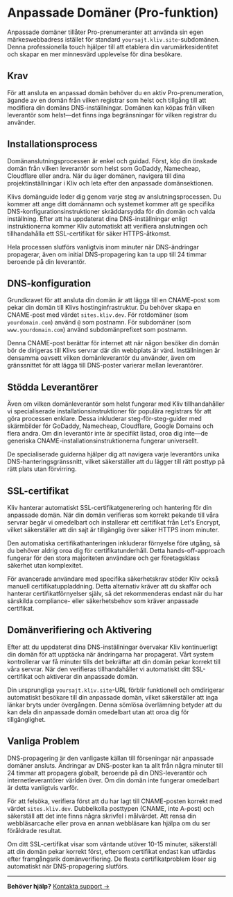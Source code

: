 # Anpassade Domäner (Pro-funktion)

Anpassade domäner tillåter Pro-prenumeranter att använda sin egen märkeswebbadress istället för standard `yoursajt.kliv.site`-subdomänen. Denna professionella touch hjälper till att etablera din varumärkesidentitet och skapar en mer minnesvärd upplevelse för dina besökare.

## Krav

För att ansluta en anpassad domän behöver du en aktiv Pro-prenumeration, ägande av en domän från vilken registrar som helst och tillgång till att modifiera din domäns DNS-inställningar. Domänen kan köpas från vilken leverantör som helst—det finns inga begränsningar för vilken registrar du använder.

## Installationsprocess

Domänanslutningsprocessen är enkel och guidad. Först, köp din önskade domän från vilken leverantör som helst som GoDaddy, Namecheap, Cloudflare eller andra. När du äger domänen, navigera till dina projektinställningar i Kliv och leta efter den anpassade domänsektionen.

Klivs domänguide leder dig genom varje steg av anslutningsprocessen. Du kommer att ange ditt domännamn och systemet kommer att ge specifika DNS-konfigurationsinstruktioner skräddarsydda för din domän och valda inställning. Efter att ha uppdaterat dina DNS-inställningar enligt instruktionerna kommer Kliv automatiskt att verifiera anslutningen och tillhandahålla ett SSL-certifikat för säker HTTPS-åtkomst.

Hela processen slutförs vanligtvis inom minuter när DNS-ändringar propagerar, även om initial DNS-propagering kan ta upp till 24 timmar beroende på din leverantör.

## DNS-konfiguration

Grundkravet för att ansluta din domän är att lägga till en CNAME-post som pekar din domän till Klivs hostinginfrastruktur. Du behöver skapa en CNAME-post med värdet `sites.kliv.dev`. För rotdomäner (som `yourdomain.com`) använd `@` som postnamn. För subdomäner (som `www.yourdomain.com`) använd subdomänprefixet som postnamn.

Denna CNAME-post berättar för internet att när någon besöker din domän bör de dirigeras till Klivs servrar där din webbplats är värd. Inställningen är densamma oavsett vilken domänleverantör du använder, även om gränssnittet för att lägga till DNS-poster varierar mellan leverantörer.

## Stödda Leverantörer

Även om vilken domänleverantör som helst fungerar med Kliv tillhandahåller vi specialiserade installationsinstruktioner för populära registrars för att göra processen enklare. Dessa inkluderar steg-för-steg-guider med skärmbilder för GoDaddy, Namecheap, Cloudflare, Google Domains och flera andra. Om din leverantör inte är specifikt listad, oroa dig inte—de generiska CNAME-installationsinstruktionerna fungerar universellt.

De specialiserade guiderna hjälper dig att navigera varje leverantörs unika DNS-hanteringsgränssnitt, vilket säkerställer att du lägger till rätt posttyp på rätt plats utan förvirring.

## SSL-certifikat

Kliv hanterar automatiskt SSL-certifikatgenerering och hantering för din anpassade domän. När din domän verifieras som korrekt pekande till våra servrar begär vi omedelbart och installerar ett certifikat från Let's Encrypt, vilket säkerställer att din sajt är tillgänglig över säker HTTPS inom minuter.

Den automatiska certifikathanteringen inkluderar förnyelse före utgång, så du behöver aldrig oroa dig för certifikatunderhåll. Detta hands-off-approach fungerar för den stora majoriteten användare och ger företagsklass säkerhet utan komplexitet.

För avancerade användare med specifika säkerhetskrav stöder Kliv också manuell certifikatuppladdning. Detta alternativ kräver att du skaffar och hanterar certifikatförnyelser själv, så det rekommenderas endast när du har särskilda compliance- eller säkerhetsbehov som kräver anpassade certifikat.

## Domänverifiering och Aktivering

Efter att du uppdaterat dina DNS-inställningar övervakar Kliv kontinuerligt din domän för att upptäcka när ändringarna har propagerat. Vårt system kontrollerar var få minuter tills det bekräftar att din domän pekar korrekt till våra servrar. När den verifieras tillhandahåller vi automatiskt ditt SSL-certifikat och aktiverar din anpassade domän.

Din ursprungliga `yoursajt.kliv.site`-URL förblir funktionell och omdirigerar automatiskt besökare till din anpassade domän, vilket säkerställer att inga länkar bryts under övergången. Denna sömlösa överlämning betyder att du kan dela din anpassade domän omedelbart utan att oroa dig för tillgänglighet.

## Vanliga Problem

DNS-propagering är den vanligaste källan till förseningar när anpassade domäner ansluts. Ändringar av DNS-poster kan ta allt från några minuter till 24 timmar att propagera globalt, beroende på din DNS-leverantör och internetleverantörer världen över. Om din domän inte fungerar omedelbart är detta vanligtvis varför.

För att felsöka, verifiera först att du har lagt till CNAME-posten korrekt med värdet `sites.kliv.dev`. Dubbelkolla posttypen (CNAME, inte A-post) och säkerställ att det inte finns några skrivfel i målvärdet. Att rensa din webbläsarcache eller prova en annan webbläsare kan hjälpa om du ser föråldrade resultat.

Om ditt SSL-certifikat visar som väntande utöver 10-15 minuter, säkerställ att din domän pekar korrekt först, eftersom certifikat endast kan utfärdas efter framgångsrik domänverifiering. De flesta certifikatproblem löser sig automatiskt när DNS-propagering slutförs.

---

**Behöver hjälp?** [Kontakta support →](/sv/help/getting-help)